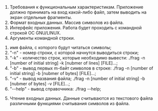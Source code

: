 1. Требования к функциональным характеристикам.
  Приложение должно принимать на вход какой-либо файл, затем выводить на экран отдельные фрагменты.
2. Формат входных данных.
  Массив символов из файла.
3. Интерфейс приложения.
  Работа будет проходить с командной строкой ОС GNU/LINUX.
4. Аргументы командной строки.
  1) имя файла, с которого будут читаться символы; 
  2) "-n" - номер строки, с которой начнутся выводиться строки;
  3) "-k" - количество строк, которые необходимо вывести:
  ./frag -n [number of initial string] -k [nubmer of lines] [FILE]...;
  4) "-b" - вывод первых m-байт символов в строке:
  ./frag -n [number of initial string] -b [nubmer of bytes] [FILE]...;
  5) "-v" - вывод названия файла;
  ./frag -n [number of initial string] -b [nubmer of bytes] -v [FILE]...;
  6) "--help" - вывод справочника:
  ./frag --help;
5. Чтение входных данных.
  Данные считываются из текстового файла различными функциями считывания символов из файла.
